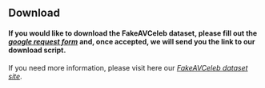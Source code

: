 
## Download
#### If you would like to download the FakeAVCeleb dataset, please fill out the [_google request form_](https://docs.google.com/forms/u/1/d/e/1FAIpQLSfPDd3oV0auqmmWEgCSaTEQ6CGpFeB-ozQJ35x-B_0Xjd93bw/viewform) and, once accepted, we will send you the link to our download script.

If you need more information, please visit here our [_FakeAVCeleb dataset site_](https://sites.google.com/view/fakeavcelebdash-lab/).


